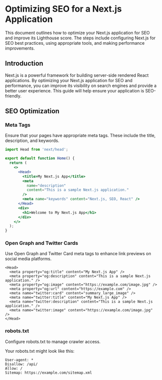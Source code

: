 # Optimizing SEO for a Next.js Application

This document outlines how to optimize your Next.js application for SEO and improve its Lighthouse score. The steps include configuring Next.js for SEO best practices, using appropriate tools, and making performance improvements.

## Introduction

Next.js is a powerful framework for building server-side rendered React applications. By optimizing your Next.js application for SEO and performance, you can improve its visibility on search engines and provide a better user experience. This guide will help ensure your application is SEO-friendly.

## SEO Optimization

### Meta Tags

Ensure that your pages have appropriate meta tags. These include the title, description, and keywords.

```jsx
import Head from 'next/head';

export default function Home() {
  return (
    <>
      <Head>
        <title>My Next.js App</title>
        <meta
          name="description"
          content="This is a sample Next.js application."
        />
        <meta name="keywords" content="Next.js, SEO, React" />
      </Head>
      <div>
        <h1>Welcome to My Next.js App</h1>
      </div>
    </>
  );
}
```

### Open Graph and Twitter Cards

Use Open Graph and Twitter Card meta tags to enhance link previews on social media platforms.

```
<Head>
  <meta property="og:title" content="My Next.js App" />
  <meta property="og:description" content="This is a sample Next.js application." />
  <meta property="og:image" content="https://example.com/image.jpg" />
  <meta property="og:url" content="https://example.com" />
  <meta name="twitter:card" content="summary_large_image" />
  <meta name="twitter:title" content="My Next.js App" />
  <meta name="twitter:description" content="This is a sample Next.js application." />
  <meta name="twitter:image" content="https://example.com/image.jpg" />
</Head>
```

### robots.txt

Configure robots.txt to manage crawler access.

Your robots.txt might look like this:

```
User-agent: *
Disallow: /api/
Allow: /
Sitemap: https://example.com/sitemap.xml
```
